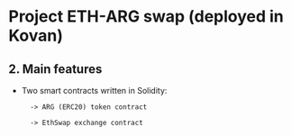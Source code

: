 # Project ETH-ARG swap (deployed in Kovan)

## 2. Main features

- Two smart contracts written in Solidity:

        -> ARG (ERC20) token contract

        -> EthSwap exchange contract
